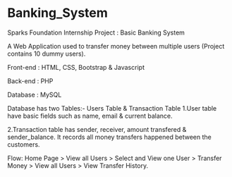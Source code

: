 # Banking_System

Sparks Foundation Internship Project : Basic Banking System

A Web Application used to transfer money between multiple users (Project contains 10 dummy users).

Front-end : HTML, CSS, Bootstrap & Javascript 

Back-end : PHP 

Database : MySQL

Database has two Tables:- Users Table & Transaction Table
1.User table have basic fields such as name, email & current balance.

2.Transaction table has sender, receiver, amount transfered & sender_balance. 
It records all money transfers happened between the customers.

Flow: Home Page > View all Users > Select and View one User > Transfer Money > View all Users > View Transfer History.
